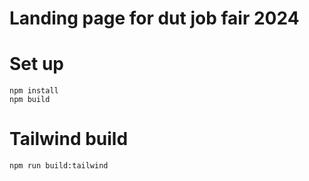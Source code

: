 # Landing page for dut job fair 2024

# Set up

  ```shell
  npm install
  npm build
  ```

# Tailwind build

  ```shell
  npm run build:tailwind
  ```